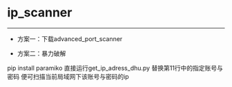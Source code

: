 # ip_scanner

---

- 方案一：下载advanced_port_scanner

- 方案二：暴力破解

pip install paramiko
直接运行get_ip_adress_dhu.py
替换第11行中的指定账号与密码
便可扫描当前局域网下该账号与密码的ip
